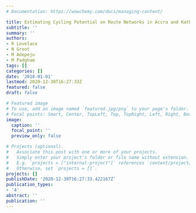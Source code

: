 ```yaml
---
# Documentation: https://wowchemy.com/docs/managing-content/

title: Estimating Cycling Potential on Route Networks in Accra and Kathmandu
subtitle: ''
summary: ''
authors:
- R Lovelace
- N Groot
- M Adepeju
- M Padgham
tags: []
categories: []
date: '2018-01-01'
lastmod: 2020-12-30T16:27:33Z
featured: false
draft: false

# Featured image
# To use, add an image named `featured.jpg/png` to your page's folder.
# Focal points: Smart, Center, TopLeft, Top, TopRight, Left, Right, BottomLeft, Bottom, BottomRight.
image:
  caption: ''
  focal_point: ''
  preview_only: false

# Projects (optional).
#   Associate this post with one or more of your projects.
#   Simply enter your project's folder or file name without extension.
#   E.g. `projects = ["internal-project"]` references `content/project/deep-learning/index.md`.
#   Otherwise, set `projects = []`.
projects: []
publishDate: '2020-12-30T16:27:33.422167Z'
publication_types:
- '4'
abstract: ''
publication: ''
---
```


